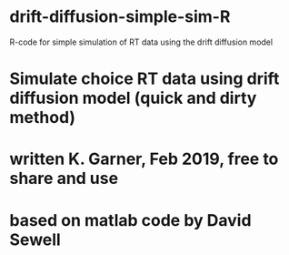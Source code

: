 # drift-diffusion-simple-sim-R
R-code for simple simulation of RT data using the drift diffusion model

# Simulate choice RT data using drift diffusion model (quick and dirty method)
# written K. Garner, Feb 2019, free to share and use
# based on matlab code by David Sewell 
